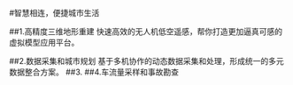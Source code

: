  #智慧相连，便捷城市生活

##1.高精度三维地形重建
快速高效的无人机低空遥感，帮你打造更加逼真可感的虚拟模型应用平台。

##2.数据采集和城市规划
基于多机协作的动态数据采集和处理，形成统一的多元数据整合方案。
##3.
##4.车流量采样和事故勘查
